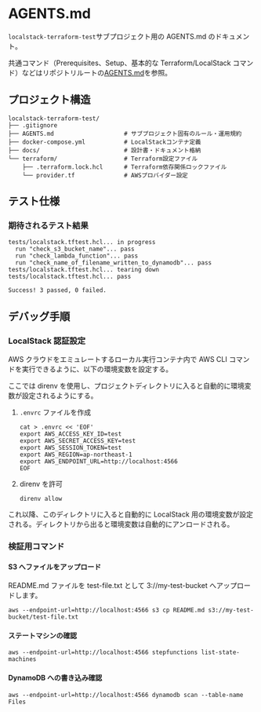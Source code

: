 # AGENTS.md

`localstack-terraform-test`サブプロジェクト用の AGENTS.md のドキュメント。

共通コマンド（Prerequisites、Setup、基本的な Terraform/LocalStack コマンド）などはリポジトリルートの[AGENTS.md](../AGENTS.md)を参照。

## プロジェクト構造

```
localstack-terraform-test/
├── .gitignore
├── AGENTS.md                    # サブプロジェクト固有のルール・運用規約
├── docker-compose.yml           # LocalStackコンテナ定義
├── docs/                        # 設計書・ドキュメント格納
└── terraform/                   # Terraform設定ファイル
    ├── .terraform.lock.hcl      # Terraform依存関係ロックファイル
    └── provider.tf              # AWSプロバイダー設定
```

## テスト仕様

### 期待されるテスト結果

```shell
tests/localstack.tftest.hcl... in progress
  run "check_s3_bucket_name"... pass
  run "check_lambda_function"... pass
  run "check_name_of_filename_written_to_dynamodb"... pass
tests/localstack.tftest.hcl... tearing down
tests/localstack.tftest.hcl... pass

Success! 3 passed, 0 failed.
```

## デバッグ手順

### LocalStack 認証設定

AWS クラウドをエミュレートするローカル実行コンテナ内で AWS CLI コマンドを実行できるように、以下の環境変数を設定する。

ここでは direnv を使用し、プロジェクトディレクトリに入ると自動的に環境変数が設定されるようにする。

1. `.envrc` ファイルを作成

   ```shell
   cat > .envrc << 'EOF'
   export AWS_ACCESS_KEY_ID=test
   export AWS_SECRET_ACCESS_KEY=test
   export AWS_SESSION_TOKEN=test
   export AWS_REGION=ap-northeast-1
   export AWS_ENDPOINT_URL=http://localhost:4566
   EOF
   ```

2. direnv を許可

   ```shell
   direnv allow
   ```

これ以降、このディレクトリに入ると自動的に LocalStack 用の環境変数が設定される。ディレクトリから出ると環境変数は自動的にアンロードされる。

### 検証用コマンド

#### S3 へファイルをアップロード

README.md ファイルを test-file.txt として 3://my-test-bucket へアップロードします。

```shell
aws --endpoint-url=http://localhost:4566 s3 cp README.md s3://my-test-bucket/test-file.txt
```

#### ステートマシンの確認

```shell
aws --endpoint-url=http://localhost:4566 stepfunctions list-state-machines
```

#### DynamoDB への書き込み確認

```shell
aws --endpoint-url=http://localhost:4566 dynamodb scan --table-name Files
```
